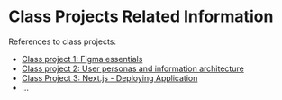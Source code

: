 # Class Projects Related Information

References to class projects:

- [Class project 1: Figma essentials](/class-projects/class-project-1/)
- [Class project 2: User personas and information architecture](/class-projects/class-project-2/)
- [Class Project 3: Next.js - Deploying Application](/class-projects/class-project-3/)
- ...
